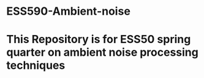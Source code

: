# ESS590-Ambient-noise

# This Repository is for ESS50 spring quarter on ambient noise processing techniques

